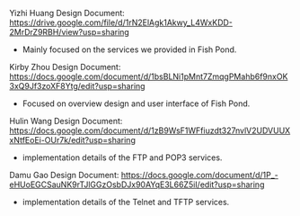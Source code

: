 Yizhi Huang Design Document: https://drive.google.com/file/d/1rN2ElAgk1Akwy_L4WxKDD-2MrDrZ9RBH/view?usp=sharing
- Mainly focused on the services we provided in Fish Pond.

Kirby Zhou Design Document: https://docs.google.com/document/d/1bsBLNi1pMnt7ZmqgPMahb6f9nxOK3xQ9Jf3zoXF8Ytg/edit?usp=sharing
- Focused on overview design and user interface of Fish Pond.

Hulin Wang Design Document: https://docs.google.com/document/d/1zB9WsF1WFfiuzdt327nvlV2UDVUUXxNtfEoEi-OUr7k/edit?usp=sharing
- implementation details of the FTP and POP3 services.

Damu Gao Design Document: https://docs.google.com/document/d/1P_-eHUoEGCSauNK9rTJlGGzOsbDJx90AYqE3L66Z5iI/edit?usp=sharing
- implementation details of the Telnet and TFTP services.
